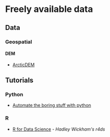 # Freely available data

## Data
### Geospatial
#### DEM
* [ArcticDEM](https://www.pgc.umn.edu/data/arcticdem/)

## Tutorials
### Python
* [Automate the boring stuff with python](https://automatetheboringstuff.com/)

### R
* [R for Data Science](https://r4ds.had.co.nz/) - *Hadley Wickham's r4ds*
